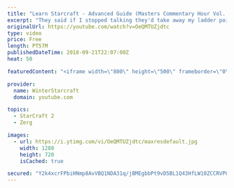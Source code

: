```yaml
---
title: "Learn Starcraft - Advanced Guide (Masters Commentary Hour Vol. 1)"
excerpt: "They said if I stopped talking they'd take away my ladder points. Next one I upload will have more terran/toss blame RNGesus."
originalUrl: https://youtube.com/watch?v=OeQMTUZjdtc
type: video
price: Free
length: PT57M
publishedDateTime: 2018-09-21T22:07:00Z
heat: 50

featuredContent: "<iframe width=\"800\" height=\"500\" frameborder=\"0\" src=\"https://www.youtube.com/embed/OeQMTUZjdtc\" allow=\"accelerometer; autoplay; encrypted-media; gyroscope; picture-in-picture\" allowfullscreen></iframe>"

provider:
  name: WinterStarcraft
  domain: youtube.com

topics:
  - StarCraft 2
  - Zerg

images:
  - url: https://i.ytimg.com/vi/OeQMTUZjdtc/maxresdefault.jpg
    width: 1280
    height: 720
    isCached: true

secured: "Y2k4xcrFPbiHNmp8AvVBQ1NDA31q/jBMEgbbPt9vD5BL1Q43HfLW10ZCCRVPO3d6lJzFUqeaJcAKhEQPnz1oerE2wgmejTOSwIJl5W6Yyxpts8yBDNxR0AsXNw7GY8s5ukeBtvkveBYVR56lEo/mvdRQfN7fZxPPp/Z13LBvUCPxyyK2pQW5Vzp85fLFQX3d7W+CaQ2Z4M0zRFjOJ/lICXQeP5HqWRyOSI9njIGtjkJ1JWfM/Mz6d/RaBFUg1M/XD1eUxzw2o+CbftjTdxzaeifL8KwD6pdoZ6l/kzjc9asoHiN3Nm2zNMjYWTs2F8Mf600+rHAOuWm6mRYZiJS8Gd3fe2jZ19VCKg8ur7cUX3eQte/SswRmQZEprxCT56HAwCwSR9l4w8qbaMmMBOCSqAOXTs7hw3onU0xDhRADfAw=;MgY/9ebYnW6eiOTl8BHBtA=="
---
```


